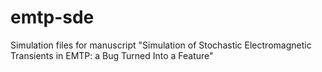 # emtp-sde
Simulation files for manuscript "Simulation of Stochastic Electromagnetic Transients in EMTP: a Bug Turned Into a Feature"
